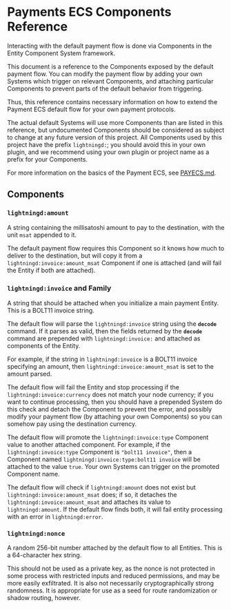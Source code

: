 Payments ECS Components Reference
=================================

Interacting with the default payment flow is done via Components in the
Entity Component System framework.

This document is a reference to the Components exposed by the default
payment flow.
You can modify the payment flow by adding your own Systems which trigger
on relevant Components, and attaching particular Components to prevent
parts of the default behavior from triggering.

Thus, this reference contains necessary information on how to extend the
Payment ECS default flow for your own payment protocols.

The actual default Systems will use more Components than are listed in
this reference, but undocumented Components should be considered as
subject to change at any future version of this project.
All Components used by this project have the prefix `lightningd:`; you
should avoid this in your own plugin, and we recommend using your own
plugin or project name as a prefix for your Components.

For more information on the basics of the Payment ECS, see
[PAYECS.md](PAYECS.md).

Components
----------

### `lightningd:amount`

A string containing the millisatoshi amount to pay to the destination,
with the unit `msat` appended to it.

The default payment flow requires this Component so it knows how much to
deliver to the destination, but will copy it from a
`lightningd:invoice:amount_msat` Component if one is attached (and will fail
the Entity if both are attached).

### `lightningd:invoice` and Family

A string that should be attached when you initialize a main payment
Entity.
This is a BOLT11 invoice string.

The default flow will parse the `lightningd:invoice` string using the
**`decode`** command.
If it parses as valid, then the fields returned by the **`decode`**
command are prepended with `lightningd:invoice:` and attached as
components of the Entity.

For example, if the string in `lightningd:invoice` is a BOLT11 invoice
specifying an amount, then `lightningd:invoice:amount_msat` is set to
the amount parsed.

The default flow will fail the Entity and stop processing if the
`lightningd:invoice:currency` does not match your node currency; if
you want to continue processing, then you should have a prepended System
do this check and detach the Component to prevent the error, and possibly
modify your payment flow (by attaching your own Components) so you can
somehow pay using the destination currency.

The default flow will promote the `lightningd:invoice:type` Component
value to another attached component.
For example, if the `lightningd:invoice:type` Component is `"bolt11
invoice"`, then a Component named `lightningd:invoice:type:bolt11 invoice`
will be attached to the value `true`.
Your own Systems can trigger on the promoted Component name.

The default flow will check if `lightningd:amount` does not exist but
`lightningd:invoice:amount_msat` does; if so, it detaches the
`lightningd:invoice:amount_msat` and attaches its value to
`lightningd:amount`.
If the default flow finds both, it will fail entity processing with an
error in `lightningd:error`.

### `lightningd:nonce`

A random 256-bit number attached by the default flow to all Entities.
This is a 64-character hex string.

This should not be used as a private key, as the nonce is not protected in
some process with restricted inputs and reduced permissions, and may be more
easily exfiltrated.
It is also not necessarily cryptographically strong randomness.
It is appropriate for use as a seed for route randomization or shadow
routing, however.

